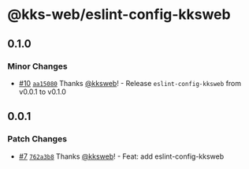 # @kks-web/eslint-config-kksweb

## 0.1.0

### Minor Changes

- [#10](https://github.com/KKStream/doraemon/pull/10) [`aa15080`](https://github.com/KKStream/doraemon/commit/aa150805da4d88299e03ff388b5c5e9038123448) Thanks [@kksweb](https://github.com/kksweb)! - Release `eslint-config-kksweb` from v0.0.1 to v0.1.0

## 0.0.1

### Patch Changes

- [#7](https://github.com/KKStream/doraemon/pull/7) [`762a3b8`](https://github.com/KKStream/doraemon/commit/762a3b87e8c2ce934840327360a8ac618ca3a0cc) Thanks [@kksweb](https://github.com/kksweb)! - Feat: add eslint-config-kksweb
